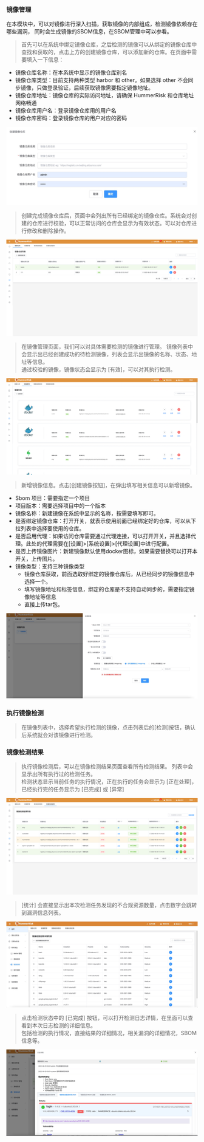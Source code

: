 ### 镜像管理

在本模块中，可以对镜像进行深入扫描，获取镜像的内部组成，检测镜像依赖存在哪些漏洞，
同时会生成镜像的SBOM信息，在SBOM管理中可以参看。

> 首先可以在系统中绑定镜像仓库，之后检测的镜像可以从绑定的镜像仓库中查找和获取的，点击上方的创建镜像仓库，可以添加新的仓库。在页面中需要填入一下信息：  
* 镜像仓库名称：在本系统中显示的镜像仓库别名  
* 镜像仓库类型：目前支持两种类型 harbor 和 other。如果选择 other 不会同步镜像，只做登录验证，后续获取镜像需要指定镜像地址。
* 镜像仓库地址：镜像仓库的实际访问地址，请确保 HummerRisk 和仓库地址网络畅通  
* 镜像仓库用户名：登录镜像仓库用的用户名  
* 镜像仓库密码：登录镜像仓库的用户对应的密码

![镜像仓库](../img/user/add_imagerepo.jpg)

> 创建完成镜像仓库后，页面中会列出所有已经绑定的镜像仓库。系统会对创建的仓库进行校验，可以正常访问的仓库会显示为有效状态。可以对仓库进行修改和删除操作。

![镜像仓库](../img/user/image_repo.png)

> 在镜像管理页面，我们可以对具体需要检测的镜像进行管理。
> 镜像列表中会显示出已经创建成功的待检测镜像，列表会显示出镜像的名称、状态、地址等信息。   
> 通过校验的镜像，镜像状态会显示为 [有效]，可以对其执行检测。

![镜像管理](../img/user/image.png)

> 新增镜像信息。点击[创建镜像按钮]，在弹出填写相关信息可以新增镜像。

* Sbom 项目：需要指定一个项目
* 项目版本：需要选择项目中的一个版本
* 镜像名称：新建镜像在系统中显示的名称，按需要填写即可。
* 是否绑定镜像仓库：打开开关，就表示使用前面已经绑定好的仓库，可以从下拉列表中选择要使用的仓库。
* 是否启用代理：如果访问仓库需要通过代理连接，可以打开开关，并且选择代理。此处的代理需要在[设置]>[系统设置]>[代理设置]中进行配置。
* 是否上传镜像图片：新建镜像默认使用docker图标，如果需要替换可以打开本开关，上传图片。
* 镜像类型：支持三种镜像类型
  * 镜像仓库获取，前面选取好绑定的镜像仓库后，从已经同步的镜像信息中选择一个。
  * 填写镜像地址和标签信息，绑定的仓库是不支持自动同步的，需要指定镜像地址等信息
  * 直接上传tar包。

![镜像管理](../img/user/add_image.jpg)

### 执行镜像检测
> 在镜像列表中，选择希望执行检测的镜像，点击列表后的[检测]按钮，确认后系统就会对该镜像进行检测。

### 镜像检测结果

>执行镜像检测后，可以在镜像检测结果页面查看所有检测结果。
> 列表中会显示出所有执行过的检测任务。   
> 检测状态显示当前任务的执行情况，正在执行的任务会显示为 [正在处理]，已经执行完的任务显示为 [已完成] 或 [异常]   

![镜像检测结果](../img/user/image_result.png)

> [统计] 会直接显示出本次检测任务发现的不合规资源数量，点击数字会跳转到漏洞信息列表。

![镜像检测结果详情](../img/user/image_scan_detail.jpg)

> 点击检测状态中的 [已完成] 按钮，可以打开检测日志详情，在里面可以查看到本次日志检测的详细信息。  
> 包括检测的执行情况，直接结果的详细情况，相关漏洞的详细情况，SBOM 信息等。

![镜像检测结果](../img/user/image_log.jpg)
